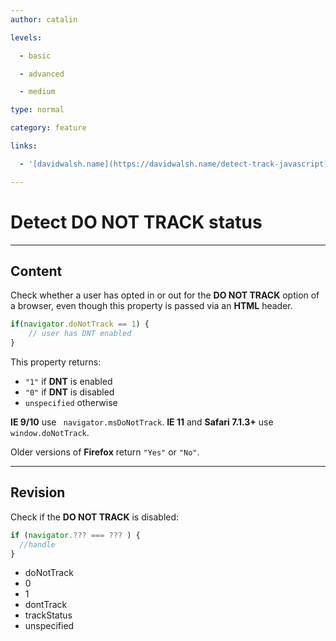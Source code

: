 ```yaml
---
author: catalin

levels:

  - basic

  - advanced

  - medium

type: normal

category: feature

links:

  - '[davidwalsh.name](https://davidwalsh.name/detect-track-javascript){website}'

---
```

# Detect **DO NOT TRACK** status

---
## Content

Check whether a user has opted in or out for the **DO NOT TRACK** option of a browser, even though this property is passed via an **HTML** header.
```javascript
if(navigator.doNotTrack == 1) {
    // user has DNT enabled
}
```
This property returns: 
- `"1"` if **DNT** is enabled
- `"0"` if **DNT** is disabled
- `unspecified` otherwise

**IE 9/10** use ` navigator.msDoNotTrack`.
**IE 11** and **Safari 7.1.3+** use `window.doNotTrack`.

Older versions of **Firefox** return `"Yes"` or `"No"`.

---
## Revision

Check if the **DO NOT TRACK** is disabled:
```javascript
if (navigator.??? === ??? ) {
  //handle
}
```
* doNotTrack
* 0
* 1
* dontTrack
* trackStatus
* unspecified